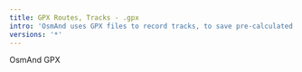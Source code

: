 ```yaml
---
title: GPX Routes, Tracks - .gpx
intro: 'OsmAnd uses GPX files to record tracks, to save pre-calculated routes, and can import GPX files prepared by other sources for viewing or navigation'
versions: '*'
---
```


OsmAnd GPX